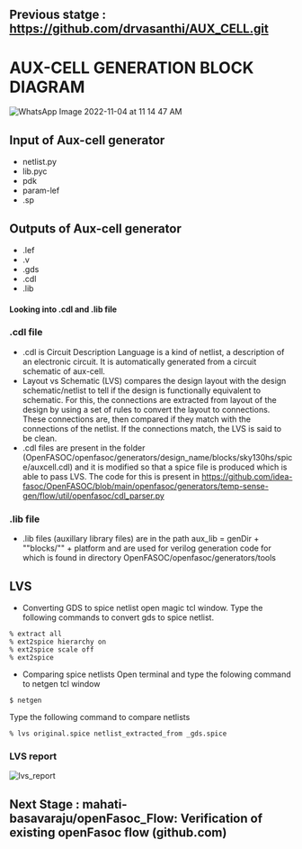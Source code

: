 ## Previous statge : https://github.com/drvasanthi/AUX_CELL.git

# AUX-CELL GENERATION BLOCK DIAGRAM

![WhatsApp Image 2022-11-04 at 11 14 47 AM](https://user-images.githubusercontent.com/62790565/199909816-7cfae85b-13d7-4abd-b9a3-9ea817d215b3.jpeg)

## Input of Aux-cell generator
- netlist.py
- lib.pyc
- pdk
- param-lef
- <design>.sp
  
## Outputs of Aux-cell generator
- .lef
- .v
- .gds
- .cdl
- .lib
  
#### Looking into .cdl and .lib file
### .cdl file
- .cdl is Circuit Description Language is a kind of netlist, a description of an electronic circuit. It is automatically generated from a circuit schematic of aux-cell.
- Layout vs Schematic (LVS) compares the design layout with the design schematic/netlist to tell if the design is functionally equivalent to schematic. For this, the connections are extracted from layout of the design by using a set of rules to convert the layout to connections. These connections are, then compared if they match with the connections of the netlist. If the connections match, the LVS is said to be clean. 
- .cdl files are present in the folder (OpenFASOC/openfasoc/generators/design_name/blocks/sky130hs/spice/auxcell.cdl)  and it is modified so that a spice file is produced which is able to pass LVS. The code for this is present in https://github.com/idea-fasoc/OpenFASOC/blob/main/openfasoc/generators/temp-sense-gen/flow/util/openfasoc/cdl_parser.py 
  
 ### .lib file
- .lib files (auxillary library files) are in the path  aux_lib = genDir + ""blocks/"" + platform and are used for verilog generation code for which is found in directory OpenFASOC/openfasoc/generators/tools 

 ## LVS
 - Converting GDS to spice netlist
  open magic tcl window. Type the following commands to convert gds to spice netlist.
  ```
 % extract all
 % ext2spice hierarchy on
 % ext2spice scale off
 % ext2spice
  ```
  - Comparing spice netlists
  Open terminal and type the folowing command to netgen tcl window
  ```
  $ netgen
  ```
  Type the following command to compare netlists
  ```
 % lvs original.spice netlist_extracted_from _gds.spice
  ```
  
### LVS report
  
  ![lvs_report](https://user-images.githubusercontent.com/62790565/200115230-c612df93-898d-4aef-9daf-2e845a4ce8a0.jpg)
  
## Next Stage : mahati-basavaraju/openFasoc_Flow: Verification of existing openFasoc flow (github.com)  
